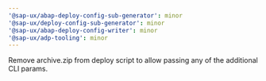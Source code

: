 ```yaml
---
'@sap-ux/abap-deploy-config-sub-generator': minor
'@sap-ux/deploy-config-sub-generator': minor
'@sap-ux/abap-deploy-config-writer': minor
'@sap-ux/adp-tooling': minor
---
```


Remove archive.zip from deploy script to allow passing any of the additional CLI params.
